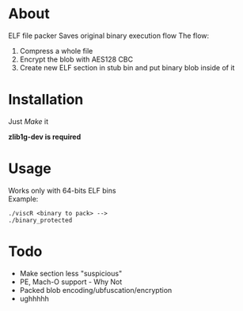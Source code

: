 # About
ELF file packer
Saves original binary execution flow
The flow:
1. Compress a whole file
2. Encrypt the blob with AES128 CBC
3. Create new ELF section in stub bin and put binary blob inside of it 

# Installation
Just *Make* it

**zlib1g-dev is required**

# Usage
Works only with 64-bits ELF bins  
Example:  
```
./viscR <binary to pack> -->
./binary_protected
```

# Todo
+ Make section less "suspicious"
+ PE, Mach-O support - Why Not
+ Packed blob encoding/ubfuscation/encryption
+ ughhhhh
